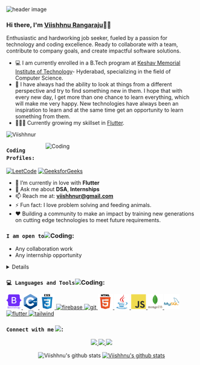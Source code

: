 ![header image](https://raw.githubusercontent.com/halfrost/halfrost/master/icons/header_.png)

### Hi there, I'm [Viishhnu Rangaraju](https://www.linkedin.com/in/viishhnu-rangaraju/)👋🏻

Enthusiastic and hardworking job seeker, fueled by a passion for technology and coding excellence. Ready to collaborate with a team, contribute to company goals, and create impactful software solutions.

- 💻 I am currently enrolled in a B.Tech program at [Keshav Memorial Institute of Technology](https://www.kmit.in/)- Hyderabad, specializing in the field of Computer Science.
- 🧑‍ I have always had the ability to look at things from a different perspective and try to find something new in them. I hope that with every new day, I get more than one chance to learn everything, which will make me very happy. New technologies have always been an inspiration to learn and at the same time get an opportunity to learn something from them.
- 👨🏽‍💻 Currently growing my skillset in [Flutter](https://docs.flutter.dev/).

<p align="left">
  <img src="https://komarev.com/ghpvc/?username=Viishhnur&label=Profile%20views&color=32CD32&style=flat" alt="Viishhnur" />
</p>
<img align="right" alt="Coding" width="400" src="https://cdn.dribbble.com/users/2646423/screenshots/5507196/computer.gif">

### `Coding Profiles:`
[![LeetCode](https://img.shields.io/badge/-LeetCode-orange?style=flat&amp;labelColor=black&amp;logo=leetcode&amp;logoColor=orange)](https://leetcode.com/Viishhnu_15/)
[![GeeksforGeeks](https://img.shields.io/badge/-GeeksforGeeks-darkgreen?style=flat&amp;labelColor=white&amp;logo=geeksforgeeks&amp;logoColor=darkgreen)](https://www.geeksforgeeks.org/user/viishgwjh/)

- 🌱 I’m currently in love with <b>Flutter</b>
- 💬 Ask me about **DSA**, **Internships**
- 📫 Reach me at: **viishhnur@gmail.com**
- ⚡ Fun fact: I love problem solving and feeding animals.
- ❤️ Building a community to make an impact by training new generations on cutting edge technologies to meet future requirements.

### `I am open to`<img alt="Coding" width="50" src="https://user-images.githubusercontent.com/71630336/167283483-1b2b2630-f02a-487b-823a-839d3739452a.gif">:

- Any collaboration work
- Any internship opportunity

<details>

## Education
- 📍 **Keshav Memorial Institute of Technology** ----------------------- **<2022-2026>**\
  📖 **Bachelor's of Technology - Computer Science and Engineering**
  
- 📍 **Sri Chaitanya Junior Kalasala, Hyderabad** ------------------ **<2020-2022>**\
  📖 **Senior Secondary Schooling - Intermediate - MPC stream**
  
- 📍 **Ravindra Bharati School, Hyderabad** ------------------ **<2019-2020>**\
  📖 **Secondary Schooling**

</details>

### `💻 Languages and Tools`<img alt="Coding" width="35" src="https://user-images.githubusercontent.com/71630336/167283646-f631f134-0457-4760-a2e8-5801d4c6a915.gif">:   

<p align="left">  
  <a href="https://getbootstrap.com" target="_blank"> <img src="https://raw.githubusercontent.com/devicons/devicon/master/icons/bootstrap/bootstrap-plain-wordmark.svg" alt="bootstrap" width="40" height="40"/> </a>
  <a href="https://www.w3schools.com/cpp/" target="_blank"> <img src="https://raw.githubusercontent.com/devicons/devicon/master/icons/cplusplus/cplusplus-original.svg" alt="cplusplus" width="40" height="40"/> </a>
  <a href="https://www.w3schools.com/css/" target="_blank"> <img src="https://raw.githubusercontent.com/devicons/devicon/master/icons/css3/css3-original-wordmark.svg" alt="css3" width="40" height="40"/> </a>
  <a href="https://firebase.google.com/" target="_blank"> <img src="https://www.vectorlogo.zone/logos/firebase/firebase-icon.svg" alt="firebase" width="40" height="40"/> </a>
  <a href="https://git-scm.com/" target="_blank"> <img src="https://www.vectorlogo.zone/logos/git-scm/git-scm-icon.svg" alt="git" width="40" height="40"/> </a>
  <a href="https://www.w3.org/html/" target="_blank"> <img src="https://raw.githubusercontent.com/devicons/devicon/master/icons/html5/html5-original-wordmark.svg" alt="html5" width="40" height="40"/> </a>
  <a href="https://www.java.com" target="_blank"> <img src="https://raw.githubusercontent.com/devicons/devicon/master/icons/java/java-original.svg" alt="java" width="40" height="40"/> </a>
  <a href="https://developer.mozilla.org/en-US/docs/Web/JavaScript" target="_blank"> <img src="https://raw.githubusercontent.com/devicons/devicon/master/icons/javascript/javascript-original.svg" alt="javascript" width="40" height="40"/> </a>
  <a href="https://www.mongodb.com/" target="_blank"> <img src="https://raw.githubusercontent.com/devicons/devicon/master/icons/mongodb/mongodb-original-wordmark.svg" alt="mongodb" width="40" height="40"/> </a>
  <a href="https://www.mysql.com/" target="_blank"> <img src="https://raw.githubusercontent.com/devicons/devicon/master/icons/mysql/mysql-original-wordmark.svg" alt="mysql" width="40" height="40"/> </a>
  <a href="https://docs.flutter.dev/" target="_blank"> <img src="https://docs.flutter.dev/assets/images/shared/brand/flutter/logo/flutter-lockup.png" alt="flutter" width="40" height="40"/> </a>
  <a href="https://tailwindcss.com/" target="_blank"> <img src="https://www.vectorlogo.zone/logos/tailwindcss/tailwindcss-icon.svg" alt="tailwind" width="40" height="40"/> </a> 
</p>

### `Connect with me` <img src="https://github.com/TheDudeThatCode/TheDudeThatCode/blob/master/Assets/Handshake.gif" height="32px">:

<p align="center">
  <a href="https://www.linkedin.com/in/viishhnu-rangaraju/">
    <img src="https://img.shields.io/badge/linkedin-%230077B5.svg?&style=for-the-badge&logo=linkedin&logoColor=white" />
  </a>
  <a href="https://x.com/ViishhnuR39701">
    <img src="https://img.shields.io/badge/Twitter-1DA1F2?style=for-the-badge&logo=twitter&logoColor=white" />
  </a>
  <a href="https://viishhnu-dev.vercel.app/">
    <img src="https://img.shields.io/badge/website-%23.svg?&style=for-the-badge&logo=www&logoColor=white%22&color=black" />
  </a>
</p>

<p align="center">
  <img align="center" src="https://github-readme-streak-stats.herokuapp.com/?user=Viishhnur" alt="Viishhnu's github stats" />
  <a href="https://github.com/anuraghazra/github-readme-stats">
    <img align="center" src="https://github-readme-stats.vercel.app/api?username=Viishhnur&show_icons=true&theme=radical" alt="Viishhnu's github stats" />
  </a>
</p>
